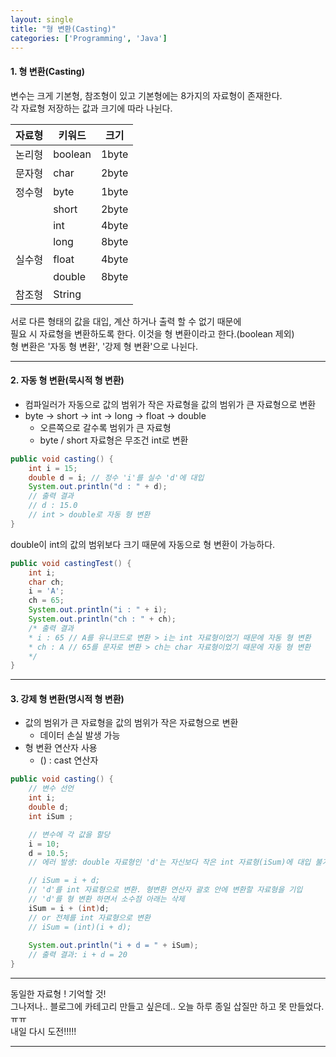 ```yaml
---
layout: single
title: "형 변환(Casting)"
categories: ['Programming', 'Java']
---
```

   
#### 1. 형 변환(Casting)
변수는 크게 기본형, 참조형이 있고 기본형에는 8가지의 자료형이 존재한다.   
각 자료형 저장하는 값과 크기에 따라 나뉜다.   
   
|자료형|키워드|크기|
|------|---|---|
|논리형|boolean|1byte|
|문자형|char|2byte|
|정수형|byte|1byte|
||short|2byte|
||int|4byte|
||long|	8byte|
|실수형|float|4byte|
||double|8byte|
|참조형|String||   
   
서로 다른 형태의 값을 대입, 계산 하거나 출력 할 수 없기 때문에   
필요 시 자료형을 변환하도록 한다. 이것을 형 변환이라고 한다.(boolean 제외)   
형 변환은 '자동 형 변환', '강제 형 변환'으로 나뉜다.  
   
* * *
#### 2. 자동 형 변환(묵시적 형 변환)   
* 컴파일러가 자동으로 값의 범위가 작은 자료형을 값의 범위가 큰 자료형으로 변환   
* byte -> short -> int -> long -> float -> double
    * 오른쪽으로 갈수록 범위가 큰 자료형
    * byte / short 자료형은 무조건 int로 변환   

``` java
public void casting() {
    int i = 15;
    double d = i; // 정수 'i'를 실수 'd'에 대입
    System.out.println("d : " + d);
    // 출력 결과
    // d : 15.0
    // int > double로 자동 형 변환
}
```   
double이 int의 값의 범위보다 크기 때문에 자동으로 형 변환이 가능하다.   

``` java
public void castingTest() {
    int i;
    char ch;
    i = 'A';
    ch = 65;
    System.out.println("i : " + i);
    System.out.println("ch : " + ch);
    /* 출력 결과
    * i : 65 // A를 유니코드로 변환 > i는 int 자료형이었기 때문에 자동 형 변환
    * ch : A // 65를 문자로 변환 > ch는 char 자료형이었기 때문에 자동 형 변환
    */
}
```   
     
* * * 
#### 3. 강제 형 변환(명시적 형 변환)   
* 값의 범위가 큰 자료형을 값의 범위가 작은 자료형으로 변환   
    * 데이터 손실 발생 가능   
* 형 변환 연산자 사용   
    * () : cast 연산자   

``` java
public void casting() {
    // 변수 선언
    int i;
    double d;
    int iSum ;

    // 변수에 각 값을 할당
    i = 10;
    d = 10.5;
    // 에러 발생: double 자료형인 'd'는 자신보다 작은 int 자료형(iSum)에 대입 불가 > 강제 형 변환 필요

    // iSum = i + d;
    // 'd'를 int 자료형으로 변환. 형변환 연산자 괄호 안에 변환할 자료형을 기입
    // 'd'를 형 변환 하면서 소수점 아래는 삭제
    iSum = i + (int)d;
    // or 전체를 int 자료형으로 변환
    // iSum = (int)(i + d);
    
    System.out.println("i + d = " + iSum);
    // 출력 결과: i + d = 20
}
```   
   
* * *   
   
동일한 자료형 ! 기억할 것!   
그나저나.. 블로그에 카테고리 만들고 싶은데.. 오늘 하루 종일 삽질만 하고 못 만들었다.ㅠㅠ   
내일 다시 도전!!!!!   
   
      
***